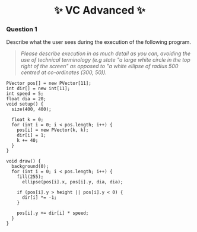 <h1 align="center"> ✨ VC Advanced ✨ </h1>

### Question 1

Describe what the user sees during the execution of the following program. 

> *Please describe execution in as much detail as you can, avoiding the use of technical terminology (e.g state "a large white circle in the top right of the screen" as opposed to "a white ellipse of radius 500 centred at co-ordinates (300, 50)).*

```processing
PVector pos[] = new PVector[11];
int dir[] = new int[11];
int speed = 5;
float dia = 20;
void setup() {
  size(400, 400);

  float k = 0;
  for (int i = 0; i < pos.length; i++) {
    pos[i] = new PVector(k, k);
    dir[i] = 1;
    k += 40;
  }
}

void draw() {
  background(0);
  for (int i = 0; i < pos.length; i++) {
    fill(255);
      ellipse(pos[i].x, pos[i].y, dia, dia);

    if (pos[i].y > height || pos[i].y < 0) {
      dir[i] *= -1;
    }

    pos[i].y += dir[i] * speed;
  }
}
```
